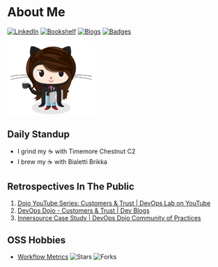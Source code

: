  # About Me

[![LinkedIn](https://img.shields.io/badge/My-Resume-0077b5.svg?style=flat-square)](https://www.linkedin.com/in/kittychiu/)
[![Bookshelf](https://img.shields.io/badge/Current-Readings-beige.svg?style=flat-square)](https://www.goodreads.com/review/list/78391748-kitty-chiu?shelf=currently-reading&sort=date_updated)
[![Blogs](https://img.shields.io/badge/Distilled-Notes-olive.svg?style=flat-square)](https://kittychiu.github.io/)
[![Badges](https://img.shields.io/badge/Padawan-Badges-maroon.svg?style=flat-square)](https://www.credly.com/users/kittychiu/badges?sort=-state_updated_at)

<a href="https://kittychiu.github.io" target="_blank"><img src="femalecodertocat_asian.png" alt="Female Architect" title="Alma Mater" width="40%"/></a>
<!--  
https://octodex.github.com/images/femalecodertocat.png
-->

## Daily Standup

- I grind my :coffee: with Timemore Chestnut C2
- I brew my :coffee: with Bialetti Brikka


## Retrospectives In The Public

1. [Dojo YouTube Series: Customers & Trust | DevOps Lab on YouTube](https://youtu.be/6VhtozP3K0A)
2. [DevOps Dojo - Customers & Trust | Dev Blogs](https://aka.ms/DevOpsLab/Dojo/Customers)
3. [Innersource Case Study | DevOps Dojo Community of Practices](https://innersourcecommons.org/stories/microsoft/)

## OSS Hobbies
- [Workflow Metrics](https://github.com/KittyChiu/workflow-metrics) ![Stars](https://img.shields.io/github/stars/kittychiu/workflow-metrics?color=pink&style=social) ![Forks](https://img.shields.io/github/forks/kittychiu/workflow-metrics?color=pink&style=social)

